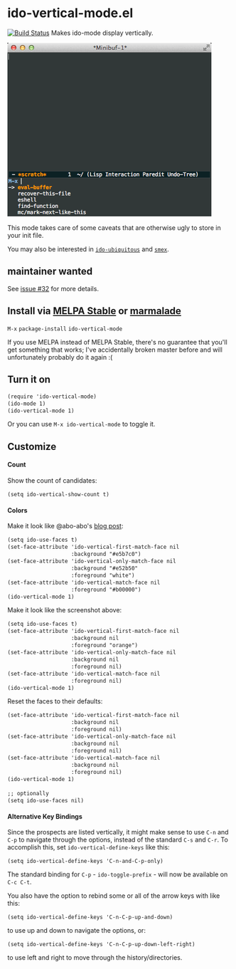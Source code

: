 # ido-vertical-mode.el

[![Build Status](https://travis-ci.org/gempesaw/ido-vertical-mode.el.svg?branch=master)](https://travis-ci.org/gempesaw/ido-vertical-mode.el) Makes ido-mode display vertically.

![screenshot.gif](screenshot.gif)

This mode takes care of some caveats that are otherwise ugly to store
in your init file.

You may also be interested in
[`ido-ubiquitous`](https://github.com/DarwinAwardWinner/ido-ubiquitous)
and [`smex`](https://github.com/nonsequitur/smex).

## maintainer wanted

See [issue #32](https://github.com/gempesaw/ido-vertical-mode.el/issues/32) for more details.

## Install via [MELPA Stable](http://stable.melpa.org/#/) or [marmalade](http://marmalade-repo.org)

`M-x` `package-install` `ido-vertical-mode`

If you use MELPA instead of MELPA Stable, there's no guarantee that
you'll get something that works; I've accidentally broken master
before and will unfortunately probably do it again :(

## Turn it on

    (require 'ido-vertical-mode)
    (ido-mode 1)
    (ido-vertical-mode 1)

Or you can use `M-x ido-vertical-mode` to toggle it.

## Customize

#### Count

Show the count of candidates:

```elisp
(setq ido-vertical-show-count t)
```

#### Colors

Make it look like @abo-abo's [blog post](http://oremacs.com/2015/02/09/ido-vertical/):

```elisp
(setq ido-use-faces t)
(set-face-attribute 'ido-vertical-first-match-face nil
                    :background "#e5b7c0")
(set-face-attribute 'ido-vertical-only-match-face nil
                    :background "#e52b50"
                    :foreground "white")
(set-face-attribute 'ido-vertical-match-face nil
                    :foreground "#b00000")
(ido-vertical-mode 1)
```

Make it look like the screenshot above:

```elisp
(setq ido-use-faces t)
(set-face-attribute 'ido-vertical-first-match-face nil
                    :background nil
                    :foreground "orange")
(set-face-attribute 'ido-vertical-only-match-face nil
                    :background nil
                    :foreground nil)
(set-face-attribute 'ido-vertical-match-face nil
                    :foreground nil)
(ido-vertical-mode 1)
```

Reset the faces to their defaults:

```elisp
(set-face-attribute 'ido-vertical-first-match-face nil
                    :background nil
                    :foreground nil)
(set-face-attribute 'ido-vertical-only-match-face nil
                    :background nil
                    :foreground nil)
(set-face-attribute 'ido-vertical-match-face nil
                    :background nil
                    :foreground nil)
(ido-vertical-mode 1)

;; optionally
(setq ido-use-faces nil)
```

#### Alternative Key Bindings

Since the prospects are listed vertically, it might make sense to use
`C-n` and `C-p` to navigate through the options, instead of the standard `C-s` and `C-r`. 
To accomplish this, set `ido-vertical-define-keys` like this:

    (setq ido-vertical-define-keys 'C-n-and-C-p-only)
    
The standard binding for `C-p` - `ido-toggle-prefix` - will now 
be available on `C-c C-t`.

You also have the option to rebind some or all of the arrow keys with
like this:

    (setq ido-vertical-define-keys 'C-n-C-p-up-and-down)

to use up and down to navigate the options, or:

    (setq ido-vertical-define-keys 'C-n-C-p-up-down-left-right)

to use left and right to move through the history/directories.
